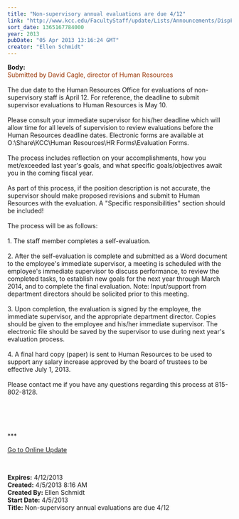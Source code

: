 ```yaml
---
title: "Non-supervisory annual evaluations are due 4/12"
link: "http://www.kcc.edu/FacultyStaff/update/Lists/Announcements/DispForm.aspx?ID=1054"
sort_date: 1365167784000
year: 2013
pubDate: "05 Apr 2013 13:16:24 GMT"
creator: "Ellen Schmidt"
---
```


<div><b>Body:</b> <div class="ExternalClass942A592E0B8348F8B01C05C5DA8E84F2">
<div><font color="#993300">Submitted by David Cagle, director of Human Resources<br /></font> <br />The due date to the Human Resources Office for evaluations of non-supervisory staff is April 12. For reference, the deadline to submit supervisor evaluations to Human Resources is May 10. </div>
<div><br />Please consult your immediate supervisor for his/her deadline which will allow time for all levels of supervision to review evaluations before the Human Resources deadline dates. Electronic forms are available at O:\Share\KCC\Human Resources\HR Forms\Evaluation Forms.  </div>
<div> </div>
<div>
<div>The process includes reflection on your accomplishments, how you met/exceeded last year's goals, and what specific goals/objectives await you in the coming fiscal year. </div>
<div> </div></div>
<div>As part of this process, if the position description is not accurate, the supervisor should make proposed revisions and submit to Human Resources with the evaluation. A &quot;Specific responsibilities&quot; section should be included! </div>
<div> </div>
<div>The process will be as follows: </div>
<div> </div>
<div>1. The staff member completes a self-evaluation.</div>
<div> </div>
<div>2. After the self-evaluation is complete and submitted as a Word document to the employee's immediate supervisor, a meeting is scheduled with the employee's immediate supervisor to discuss performance, to review the completed tasks, to establish new goals for the next year through March 2014, and to complete the final evaluation. Note: Input/support from department directors should be solicited prior to this meeting.</div>
<div> </div>
<div>3. Upon completion, the evaluation is signed by the employee, the immediate supervisor, and the appropriate department director. Copies should be given to the employee and his/her immediate supervisor. The electronic file should be saved by the supervisor to use during next year's evaluation process. </div>
<div> </div>
<div>4. A final hard copy (paper) is sent to Human Resources to be used to support any salary increase approved by the board of trustees to be effective July 1, 2013. </div>
<div> </div>
<div>Please contact me if you have any questions regarding this process at 815-802-8128. <br /> <br />
<div>
<div>
<div> </div>
<div> </div>
<div>
<div>
<div>
<div> </div>
<div>
<p>***</p>
<p><a href="/FacultyStaff/update/Pages/dailyupdate.aspx">Go to Online Update</a></p>
<p><br /></p></div></div></div></div></div></div></div></div></div>
<div><b>Expires:</b> 4/12/2013</div>
<div><b>Created:</b> 4/5/2013 8:16 AM</div>
<div><b>Created By:</b> Ellen Schmidt</div>
<div><b>Start Date:</b> 4/5/2013</div>
<div><b>Title:</b> Non-supervisory annual evaluations are due 4/12</div>
